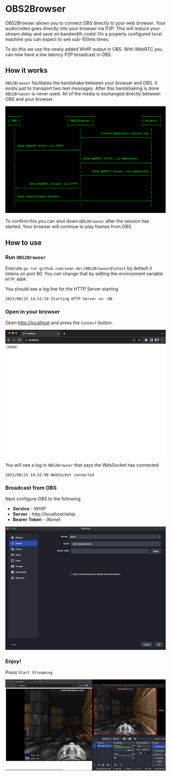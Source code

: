 # OBS2Browser

OBS2Browser allows you to connect OBS directly to your web browser. Your audio/video goes
directly into your browser via P2P. This will reduce your stream delay and save on bandwidth costs!
On a properly configured local machine you can expect to see sub-100ms times.

To do this we use the newly added WHIP output in OBS. With WebRTC you can now have a low latency P2P broadcast in OBS.

## How it works

`OBS2Browser` facilitates the handshake between your browser and OBS. It exists just to transport two text messages.
After this handshaking is done `OBS2Browser` is never used. All of the media is exchanged directly between OBS and your browser.

<img src="./.github/sequence-diagram.png">

To confirm this you can shut down `OBS2Browser` after the session has started. Your browser will continue to play frames from OBS.

## How to use

### Run `OBS2Browser`

Execute `go run github.com/sean-der/OBS2Browser@latest` by default it listens on port 80. You can change that by setting the environment variable `HTTP_ADDR`.

You should see a log line for the HTTP Server starting

```
2023/08/15 14:51:24 Starting HTTP Server on :80
```

### Open in your browser

Open [http://localhost](http://localhost) and press the `Connect` button.

<img src="./.github/unconnected-browser.png">

You will see a log in `OBS2Browser` that says the WebSocket has connected

```
2023/08/15 14:52:00 WebSocket connected
```

### Broadcast from OBS

Next configure OBS to the following

* **Service** - WHIP
* **Server** - http://localhost/whip
* **Bearer Token** - (None)

<img src="./.github/stream-obs.png">


### Enjoy!

Press `Start Streaming`

<img src="./.github/live-obs.png">
